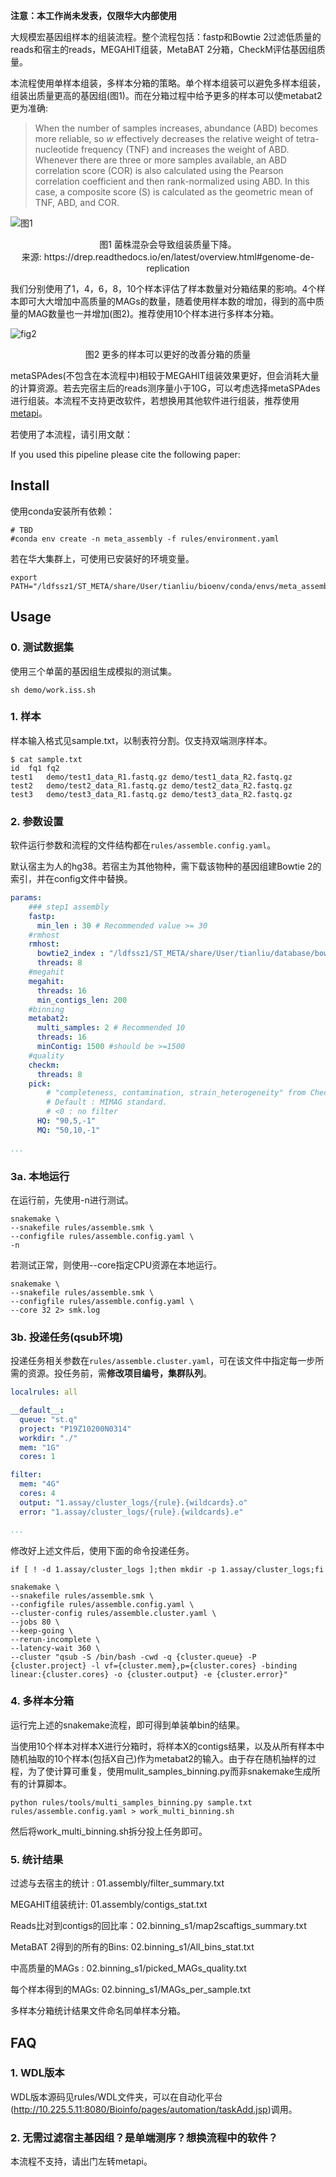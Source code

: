 **注意：本工作尚未发表，仅限华大内部使用**

大规模宏基因组样本的组装流程。整个流程包括：fastp和Bowtie 2过滤低质量的reads和宿主的reads，MEGAHIT组装，MetaBAT 2分箱，CheckM评估基因组质量。

本流程使用单样本组装，多样本分箱的策略。单个样本组装可以避免多样本组装，组装出质量更高的基因组(图1)。而在分箱过程中给予更多的样本可以使metabat2更为准确:

>When the number of samples increases, abundance (ABD) becomes more reliable, so *w* effectively decreases the relative weight of tetra-nucleotide frequency (TNF) and increases the weight of ABD. Whenever there are three or more samples available, an ABD correlation score (COR) is also calculated using the Pearson correlation coefficient and then rank-normalized using ABD. In this case, a composite score (S) is calculated as the geometric mean of TNF, ABD, and COR.

![图1](pic/fig1.png)

<center>图1 菌株混杂会导致组装质量下降。</center>
<center>来源: https://drep.readthedocs.io/en/latest/overview.html#genome-de-replication </center>

我们分别使用了1，4，6，8，10个样本评估了样本数量对分箱结果的影响。4个样本即可大大增加中高质量的MAGs的数量，随着使用样本数的增加，得到的高中质量的MAG数量也一并增加(图2)。推荐使用10个样本进行多样本分箱。

![fig2](pic/Fig2.png)

<center>图2 更多的样本可以更好的改善分箱的质量</center>

metaSPAdes(不包含在本流程中)相较于MEGAHIT组装效果更好，但会消耗大量的计算资源。若去完宿主后的reads测序量小于10G，可以考虑选择metaSPAdes进行组装。本流程不支持更改软件，若想换用其他软件进行组装，推荐使用[metapi](https://github.com/ohmeta/metapi)。

若使用了本流程，请引用文献：

If you used this pipeline please cite the following paper:



## Install

使用conda安装所有依赖：

```shell
# TBD
#conda env create -n meta_assembly -f rules/environment.yaml
```



若在华大集群上，可使用已安装好的环境变量。
```
export PATH="/ldfssz1/ST_META/share/User/tianliu/bioenv/conda/envs/meta_assemble_wdl/bin:$PATH"
```

## Usage

### 0. 测试数据集

使用三个单菌的基因组生成模拟的测试集。

```shell
sh demo/work.iss.sh
```

### 1. 样本

样本输入格式见sample.txt，以制表符分割。仅支持双端测序样本。

```shell
$ cat sample.txt 
id	fq1	fq2
test1	demo/test1_data_R1.fastq.gz	demo/test1_data_R2.fastq.gz
test2	demo/test2_data_R1.fastq.gz	demo/test2_data_R2.fastq.gz
test3	demo/test3_data_R1.fastq.gz	demo/test3_data_R2.fastq.gz
```

### 2. 参数设置

软件运行参数和流程的文件结构都在```rules/assemble.config.yaml```。

默认宿主为人的hg38。若宿主为其他物种，需下载该物种的基因组建Bowtie 2的索引，并在config文件中替换。

```yaml
params:
    ### step1 assembly
    fastp:
      min_len : 30 # Recommended value >= 30
    #rmhost
    rmhost:
      bowtie2_index : "/ldfssz1/ST_META/share/User/tianliu/database/bowtie2_index/hg38/hg38"
      threads: 8
    #megahit
    megahit:
      threads: 16
      min_contigs_len: 200
    #binning
    metabat2:
      multi_samples: 2 # Recommended 10
      threads: 16
      minContig: 1500 #should be >=1500
    #quality
    checkm:
      threads: 8
    pick:
    	# "completeness, contamination, strain_heterogeneity" from CheckM
    	# Default : MIMAG standard. 
    	# <0 : no filter
      HQ: "90,5,-1" 
      MQ: "50,10,-1"
      
...
```

### 3a. 本地运行

在运行前，先使用-n进行测试。

```shell
snakemake \
--snakefile rules/assemble.smk \
--configfile rules/assemble.config.yaml \
-n
```

若测试正常，则使用--core指定CPU资源在本地运行。

```shell
snakemake \
--snakefile rules/assemble.smk \
--configfile rules/assemble.config.yaml \
--core 32 2> smk.log
```

### 3b. 投递任务(qsub环境)

投递任务相关参数在```rules/assemble.cluster.yaml```，可在该文件中指定每一步所需的资源。投任务前，需**修改项目编号，集群队列**。

```yaml
localrules: all

__default__:
  queue: "st.q"
  project: "P19Z10200N0314"
  workdir: "./"
  mem: "1G"
  cores: 1

filter:
  mem: "4G"
  cores: 4
  output: "1.assay/cluster_logs/{rule}.{wildcards}.o"
  error: "1.assay/cluster_logs/{rule}.{wildcards}.e"

...
```

修改好上述文件后，使用下面的命令投递任务。

```shell
if [ ! -d 1.assay/cluster_logs ];then mkdir -p 1.assay/cluster_logs;fi

snakemake \
--snakefile rules/assemble.smk \
--configfile rules/assemble.config.yaml \
--cluster-config rules/assemble.cluster.yaml \
--jobs 80 \
--keep-going \
--rerun-incomplete \
--latency-wait 360 \
--cluster "qsub -S /bin/bash -cwd -q {cluster.queue} -P {cluster.project} -l vf={cluster.mem},p={cluster.cores} -binding linear:{cluster.cores} -o {cluster.output} -e {cluster.error}"
```

### 4. 多样本分箱

运行完上述的snakemake流程，即可得到单装单bin的结果。

当使用10个样本对样本X进行分箱时，将样本X的contigs结果，以及从所有样本中随机抽取的10个样本(包括X自己)作为metabat2的输入。由于存在随机抽样的过程，为了使计算可重复，使用mulit_samples_binning.py而非snakemake生成所有的计算脚本。

```shell
python rules/tools/multi_samples_binning.py sample.txt rules/assemble.config.yaml > work_multi_binning.sh
```

然后将work_multi_binning.sh拆分投上任务即可。

### 5. 统计结果

过滤与去宿主的统计 : 01.assembly/filter_summary.txt

MEGAHIT组装统计: 01.assembly/contigs_stat.txt

Reads比对到contigs的回比率：02.binning_s1/map2scaftigs_summary.txt

MetaBAT 2得到的所有的Bins: 02.binning_s1/All_bins_stat.txt

中高质量的MAGs : 02.binning_s1/picked_MAGs_quality.txt

每个样本得到的MAGs: 02.binning_s1/MAGs_per_sample.txt

多样本分箱统计结果文件命名同单样本分箱。

## FAQ

### 1. WDL版本

WDL版本源码见rules/WDL文件夹，可以在自动化平台(http://10.225.5.11:8080/Bioinfo/pages/automation/taskAdd.jsp)调用。

### 2. 无需过滤宿主基因组？是单端测序？想换流程中的软件？

本流程不支持，请出门左转metapi。

